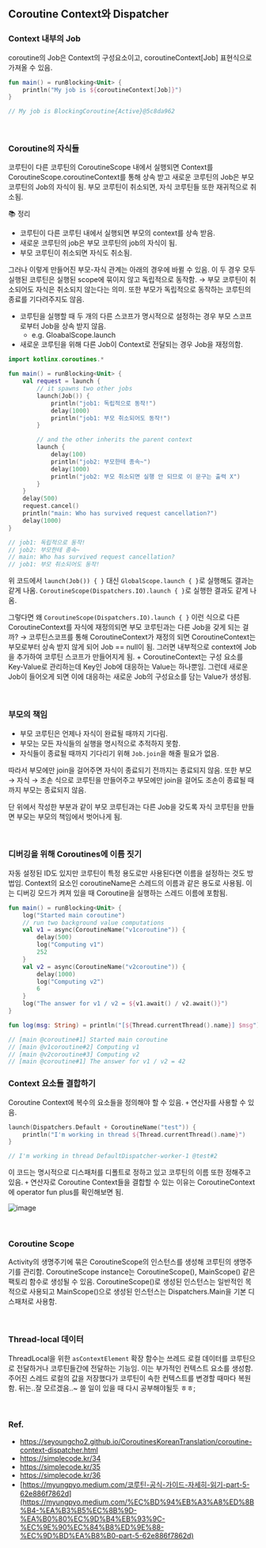 ## ****Coroutine Context와 Dispatcher****

### ****Context 내부의 Job****

coroutine의 Job은 Context의 구성요소이고, coroutineContext[Job] 표현식으로 가져올 수 있음. 

```kotlin
fun main() = runBlocking<Unit> {
    println("My job is ${coroutineContext[Job]}")
}

// My job is BlockingCoroutine{Active}@5c8da962
```

<br/>

### ****Coroutine의 자식들****

코루틴이 다른 코루틴의 CoroutineScope 내에서 실행되면 Context를 CoroutineScope.coroutineContext를 통해 상속 받고 새로운 코루틴의 Job은 부모 코루틴의 Job의 자식이 됨. 부모 코루틴이 취소되면, 자식 코루틴들 또한 재귀적으로 취소됨. 

📚 정리

- 코루틴이 다른 코루틴 내에서 실행되면 부모의 context를 상속 받음.
- 새로운 코루틴의 job은 부모 코루틴의 job의 자식이 됨.
- 부모 코루틴이 취소되면 자식도 취소됨.

그러나 이렇게 만들어진 부모-자식 관계는 아래의 경우에 바뀔 수 있음. 이 두 경우 모두 실행된 코루틴은 실행된 scope에 묶이지 않고 독립적으로 동작함. → 부모 코루틴이 취소되어도 자식은 취소되지 않는다는 의미. 또한 부모가 독립적으로 동작하는 코루틴의 종료를 기다려주지도 않음. 

- 코루틴을 실행할 때 두 개의 다른 스코프가 명시적으로 설정하는 경우 부모 스코프로부터 Job을 상속 받지 않음.
    - e.g. GloabalScope.launch
- 새로운 코루틴을 위해 다른 Job이 Context로 전달되는 경우 Job을 재정의함.

```kotlin
import kotlinx.coroutines.*

fun main() = runBlocking<Unit> {
    val request = launch {
        // it spawns two other jobs
        launch(Job()) {
            println("job1: 독립적으로 동작!")
            delay(1000)
            println("job1: 부모 취소되어도 동작!")
        }

        // and the other inherits the parent context
        launch {
            delay(100)
            println("job2: 부모한테 종속~")
            delay(1000)
            println("job2: 부모 취소되면 실행 안 되므로 이 문구는 출력 X")
        }
    }
    delay(500)
    request.cancel()
    println("main: Who has survived request cancellation?")
    delay(1000)
}

// job1: 독립적으로 동작!
// job2: 부모한테 종속~
// main: Who has survived request cancellation?
// job1: 부모 취소되어도 동작!
```

위 코드에서 `launch(Job()) { }` 대신 `GlobalScope.launch { }`로 실행해도 결과는 같게 나옴. `CoroutineScope(Dispatchers.IO).launch { }`로 실행한 결과도 같게 나옴.

그렇다면 왜 `CoroutineScope(Dispatchers.IO).launch { }` 이런 식으로 다른 CoroutineContext를 자식에 재정의되면 부모 코루틴과는 다른 Job을 갖게 되는 걸까? → 코루틴스코프를 통해 CoroutineContext가 재정의 되면 CoroutineContext는 부모로부터 상속 받지 않게 되어 Job == null이 됨. 그러면 내부적으로 context에 Job을 추가하여 코루틴 스코프가 만들어지게 됨. + CoroutineContext는 구성 요소를 Key-Value로 관리하는데 Key인 Job에 대응하는 Value는 하나뿐임. 그런데 새로운 Job이 들어오게 되면 이에 대응하는 새로운 Job의 구성요소를 담는 Value가 생성됨. 

<br/>

### ****부모의 책임****

- 부모 코루틴은 언제나 자식이 완료될 때까지 기다림.
- 부모는 모든 자식들의 실행을 명시적으로 추적하지 못함.
- 자식들이 종료될 때까지 기다리기 위해 `Job.join`을 해줄 필요가 없음.

따라서 부모에만 join을 걸어주면 자식이 종료되기 전까지는 종료되지 않음. 또한 부모 → 자식 → 조손 식으로 코루틴을 만들어주고 부모에만 join을 걸어도 조손이 종료될 때까지 부모는 종료되지 않음. 

단 위에서 작성한 부분과 같이 부모 코루틴과는 다른 Job을 갖도록 자식 코루틴을 만들면 부모는 부모의 책임에서 벗어나게 됨. 

<br/>

### ****디버깅을 위해 Coroutines에 이름 짓기****

자동 설정된 ID도 있지만 코루틴이 특정 용도로만 사용된다면 이름을 설정하는 것도 방법임. Context의 요소인 coroutineName은 스레드의 이름과 같은 용도로 사용됨. 이는 디버깅 모드가 켜져 있을 때 Coroutine을 실행하는 스레드 이름에 포함됨. 

```kotlin
fun main() = runBlocking<Unit> {
    log("Started main coroutine")
    // run two background value computations
    val v1 = async(CoroutineName("v1coroutine")) {
        delay(500)
        log("Computing v1")
        252
    }
    val v2 = async(CoroutineName("v2coroutine")) {
        delay(1000)
        log("Computing v2")
        6
    }
    log("The answer for v1 / v2 = ${v1.await() / v2.await()}")
}

fun log(msg: String) = println("[${Thread.currentThread().name}] $msg")

// [main @coroutine#1] Started main coroutine
// [main @v1coroutine#2] Computing v1
// [main @v2coroutine#3] Computing v2
// [main @coroutine#1] The answer for v1 / v2 = 42
```

### ****Context 요소들 결합하기****

Coroutine Context에 복수의 요소들을 정의해야 할 수 있음. `+` 연산자를 사용할 수 있음. 

```kotlin
launch(Dispatchers.Default + CoroutineName("test")) {
    println("I'm working in thread ${Thread.currentThread().name}")
}

// I'm working in thread DefaultDispatcher-worker-1 @test#2
```

이 코드는 명시적으로 디스패처를 디폴트로 정하고 있고 코루틴의 이름 또한 정해주고 있음. `+` 연산자로 Coroutine Context들을 결합할 수 있는 이유는 CoroutineContext에 operator fun plus를 확인해보면 됨. 

![image](https://github.com/eunjjungg/TIL/assets/100047095/a792d201-84b5-4110-bd1d-54697e3bfb12)

<br/>

### ****Coroutine Scope****

Activity의 생명주기에 묶은 CoroutineScope의 인스턴스를 생성해 코루틴의 생명주기를 관리함. CoroutineScope instance는 CoroutineScope(), MainScope() 같은 팩토리 함수로 생성될 수 있음. CoroutineScope()로 생성된 인스턴스는 일반적인 목적으로 사용되고 MainScope()으로 생성된 인스턴스는 Dispatchers.Main을 기본 디스패처로 사용함. 

<br/>

### ****Thread-local 데이터****

ThreadLocal을 위한 `asContextElement` 확장 함수는 쓰레드 로컬 데이터를 코루틴으로 전달하거나 코루틴들간에 전달하는 기능임. 이는 부가적인 컨텍스트 요소를 생성함. 주어진 스레드 로컬의 값을 저장했다가 코루틴이 속한 컨텍스트를 변경할 때마다 복원함. 뒤는..잘 모르겠음..~ 쓸 일이 있을 때 다시 공부해야될듯 ㅎㅎ; 

<br/>

### Ref.

- https://seyoungcho2.github.io/CoroutinesKoreanTranslation/coroutine-context-dispatcher.html
- https://simplecode.kr/34
- https://simplecode.kr/35
- https://simplecode.kr/36
- [https://myungpyo.medium.com/코루틴-공식-가이드-자세히-읽기-part-5-62e886f7862d](https://myungpyo.medium.com/%EC%BD%94%EB%A3%A8%ED%8B%B4-%EA%B3%B5%EC%8B%9D-%EA%B0%80%EC%9D%B4%EB%93%9C-%EC%9E%90%EC%84%B8%ED%9E%88-%EC%9D%BD%EA%B8%B0-part-5-62e886f7862d)
